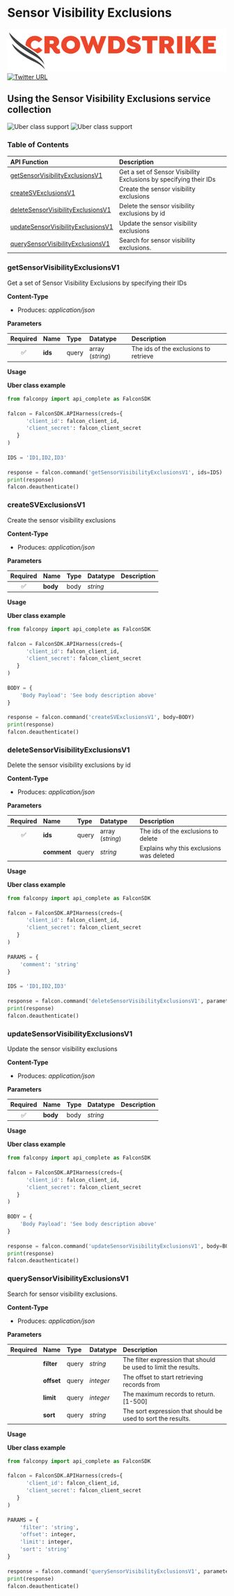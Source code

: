 # Sensor Visibility Exclusions

![CrowdStrike Falcon](https://raw.githubusercontent.com/CrowdStrike/falconpy/main/docs/asset/cs-logo.png) [![Twitter URL](https://img.shields.io/twitter/url?label=Follow%20%40CrowdStrike&style=social&url=https%3A%2F%2Ftwitter.com%2FCrowdStrike)](https://twitter.com/CrowdStrike)

## Using the Sensor Visibility Exclusions service collection

![Uber class support](https://img.shields.io/badge/Uber%20class%20support-%E2%9C%93%20Yes-green.svg) ![Uber class support](https://img.shields.io/badge/Service%20class%20support-X%20No-red.svg)

### Table of Contents

| API Function | Description |
| :--- | :--- |
| [getSensorVisibilityExclusionsV1](sensor-visibility-exclusions.md#getsensorvisibilityexclusionsv1) | Get a set of Sensor Visibility Exclusions by specifying their IDs |
| [createSVExclusionsV1](sensor-visibility-exclusions.md#createsvexclusionsv1) | Create the sensor visibility exclusions |
| [deleteSensorVisibilityExclusionsV1](sensor-visibility-exclusions.md#deletesensorvisibilityexclusionsv1) | Delete the sensor visibility exclusions by id |
| [updateSensorVisibilityExclusionsV1](sensor-visibility-exclusions.md#updatesensorvisibilityexclusionsv1) | Update the sensor visibility exclusions |
| [querySensorVisibilityExclusionsV1](sensor-visibility-exclusions.md#querysensorvisibilityexclusionsv1) | Search for sensor visibility exclusions. |

### getSensorVisibilityExclusionsV1

Get a set of Sensor Visibility Exclusions by specifying their IDs

**Content-Type**

* Produces: _application/json_

**Parameters**

| Required | Name | Type | Datatype | Description |
| :---: | :--- | :--- | :--- | :--- |
| ✅ | **ids** | query | array \(_string_\) | The ids of the exclusions to retrieve |

**Usage**

**Uber class example**

```python
from falconpy import api_complete as FalconSDK

falcon = FalconSDK.APIHarness(creds={
      'client_id': falcon_client_id,
      'client_secret': falcon_client_secret
   }
)

IDS = 'ID1,ID2,ID3'

response = falcon.command('getSensorVisibilityExclusionsV1', ids=IDS)
print(response)
falcon.deauthenticate()
```

### createSVExclusionsV1

Create the sensor visibility exclusions

**Content-Type**

* Produces: _application/json_

**Parameters**

| Required | Name | Type | Datatype | Description |
| :---: | :--- | :--- | :--- | :--- |
| ✅ | **body** | body | _string_ |  |

**Usage**

**Uber class example**

```python
from falconpy import api_complete as FalconSDK

falcon = FalconSDK.APIHarness(creds={
      'client_id': falcon_client_id,
      'client_secret': falcon_client_secret
   }
)

BODY = {
    'Body Payload': 'See body description above'
}

response = falcon.command('createSVExclusionsV1', body=BODY)
print(response)
falcon.deauthenticate()
```

### deleteSensorVisibilityExclusionsV1

Delete the sensor visibility exclusions by id

**Content-Type**

* Produces: _application/json_

**Parameters**

| Required | Name | Type | Datatype | Description |
| :---: | :--- | :--- | :--- | :--- |
| ✅ | **ids** | query | array \(_string_\) | The ids of the exclusions to delete |
|  | **comment** | query | _string_ | Explains why this exclusions was deleted |

**Usage**

**Uber class example**

```python
from falconpy import api_complete as FalconSDK

falcon = FalconSDK.APIHarness(creds={
      'client_id': falcon_client_id,
      'client_secret': falcon_client_secret
   }
)

PARAMS = {
    'comment': 'string'
}

IDS = 'ID1,ID2,ID3'

response = falcon.command('deleteSensorVisibilityExclusionsV1', parameters=PARAMS, ids=IDS)
print(response)
falcon.deauthenticate()
```

### updateSensorVisibilityExclusionsV1

Update the sensor visibility exclusions

**Content-Type**

* Produces: _application/json_

**Parameters**

| Required | Name | Type | Datatype | Description |
| :---: | :--- | :--- | :--- | :--- |
| ✅ | **body** | body | _string_ |  |

**Usage**

**Uber class example**

```python
from falconpy import api_complete as FalconSDK

falcon = FalconSDK.APIHarness(creds={
      'client_id': falcon_client_id,
      'client_secret': falcon_client_secret
   }
)

BODY = {
    'Body Payload': 'See body description above'
}

response = falcon.command('updateSensorVisibilityExclusionsV1', body=BODY)
print(response)
falcon.deauthenticate()
```

### querySensorVisibilityExclusionsV1

Search for sensor visibility exclusions.

**Content-Type**

* Produces: _application/json_

**Parameters**

| Required | Name | Type | Datatype | Description |
| :---: | :--- | :--- | :--- | :--- |
|  | **filter** | query | _string_ | The filter expression that should be used to limit the results. |
|  | **offset** | query | _integer_ | The offset to start retrieving records from |
|  | **limit** | query | _integer_ | The maximum records to return. \[1-500\] |
|  | **sort** | query | _string_ | The sort expression that should be used to sort the results. |

**Usage**

**Uber class example**

```python
from falconpy import api_complete as FalconSDK

falcon = FalconSDK.APIHarness(creds={
      'client_id': falcon_client_id,
      'client_secret': falcon_client_secret
   }
)

PARAMS = {
    'filter': 'string',
    'offset': integer,
    'limit': integer,
    'sort': 'string'
}

response = falcon.command('querySensorVisibilityExclusionsV1', parameters=PARAMS)
print(response)
falcon.deauthenticate()
```


